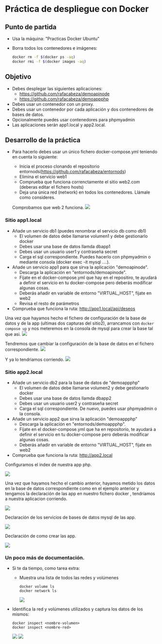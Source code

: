 # Práctica de despliegue con Docker

## Punto de partida

- Usa la máquina: "Practicas Docker Ubuntu"
- Borra todos los contenedores e imágenes:

  ```bash
  docker rm -f $(docker ps -aq)
  docker rmi -f $(docker images -aq)
  ```

## Objetivo

- Debes desplegar las siguientes aplicaciones:
  - https://github.com/rafacabeza/demoapinode
  - https://github.com/rafacabeza/demoappphp
- Debes usar un contenedor con un proxy.
- Debes usar un contenedor por cada aplicación y dos contenedores de bases de datos.
- Opcionalmente puedes usar contenedores para phpmyadmin
- Las aplicaciones serán app1.local y app2.local.

## Desarrollo de la práctica

- Para hacerlo debes usar un único fichero docker-compose.yml teniendo en cuenta lo siguiente:
  - Inicia el proceso clonando el repositorio entornods(https://github.com/rafacabeza/entornods)
  - Elimina el servicio web1
  - Comprueba que funciona correnctamente el sitio web2.com (deberas editar el fichero hosts)
  - Deja una única red (network) en todos los contenedores. Llámale como consideres.

   Comprobamos que web 2 funciona.
  ![](/capturaspractica5/exitoinicial.PNG)

### Sitio app1.local

- Añade un servicio db1 (puedes renombrar el servicio db como db1)
  - El volumen de datos debe llamarse volumen1 y debe gestionarlo docker
  - Debes usar una base de datos llamda dbapp1 
  - Debes usar un usuario user1 y contraseña secret
  - Carga el sql correspondiente. Puedes hacerlo con phpmyadmin o mediante consola (docker exec -it <contenedor> mysql ....).
- Añade un servicio app1 para que sirva la aplicación "demoapinode". 
  - Descarga la aplicación en "entornods/demoapinode".
  - Fíjate en el docker-compose.yml que hay en el repositiro, te ayudará a definir el servicio en tu docker-compose pero deberás modificar algunas cosas.
  - Deberás añadir en variable de entorno "VIRTUAL_HOST", fíjate en web2
  - Revisa el resto de parámetros
- Comprueba que funciona la ruta: http://app1.local/api/deseos

Una vez que hayamos hecho el fichero de configuración de la base de datos y de la app (ultimas dos capturas del sitio2), arrancamos con     ```docker compose up``` y nos meteremos en la consola de mysql para crear la base tal que asi.
![](/capturaspractica5/crearbase.PNG)

Tendremos que cambiar la configuración de la base de datos en el fichero correspondiente.
![](/capturaspractica5/configurarbase1.PNG)

Y ya lo tendriamos corriendo.
![](/capturaspractica5/exito1.PNG)

### Sitio app2.local

- Añade un servicio db2 para la base de datos de "demoappphp"
  - El volumen de datos debe llamarse volumen2 y debe gestionarlo docker
  - Debes usar una base de datos llamda dbapp2 
  - Debes usar un usuario user2 y contraseña secret
  - Carga el sql correspondiente. De nuevo, puedes usar phpmyadmin o la consola.
- Añade un servicio app2 que sirva la aplicación "demoappphp"
  - Descarga la aplicación en "entornods/demoappphp".
  - Fíjate en el docker-compose.yml que ha en repositorio, te ayudará a definir el servicio en tu docker-compose pero deberás modificar algunas cosas.
  - Deberás añadir en variable de entorno "VIRTUAL_HOST", fíjate en web2
- Comprueba que funciona la ruta:  http://app2.local

Configuramos el index de nuestra app php.

![](/capturaspractica5/configurarbase2.PNG)


Una vez que hayamos hecho el cambio anterior, hayamos metido los datos en la base de datos correspondiente como en el ejemplo anterior y  tengamos  la declaración de las app en nuestro fichero docker , tendríamos a nuestra aplicacion corriendo.


![](/capturaspractica5/extito2.PNG)

Declaración de  los servicios de bases de datos mysql de las app.


![](/capturaspractica5/dockercomposedb1db2.PNG)


Declaración de como crear las app.


![](/capturaspractica5/app1app2.PNG)

### Un poco más de documentación. 

- Si te da tiempo, como tarea extra:
  - Muestra una lista de todos las redes y volúmenes  

    ```
    docker volume ls
    docker network ls
    ```

    ![](/capturaspractica5/subirnota1.PNG)

- Identifica la red y volúmenes utilizados y captura los datos de los mismos:

    ```
    docker inspect <nombre-volumen>
    docker inspect <nombre-red>
    ```

     ![](/capturaspractica5/subirnota22.PNG)
      ![](/capturaspractica5/subirnota23.PNG)
